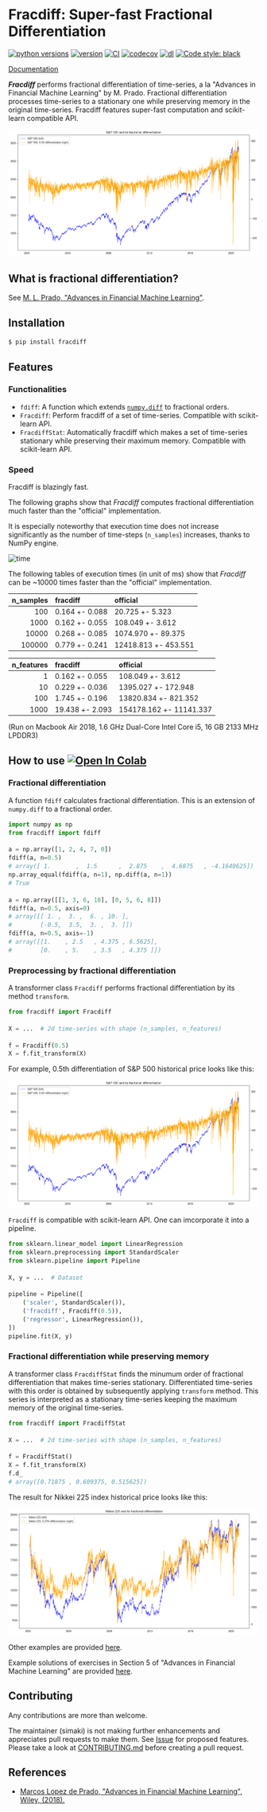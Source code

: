 # Fracdiff: Super-fast Fractional Differentiation

[![python versions](https://img.shields.io/pypi/pyversions/fracdiff.svg)](https://pypi.org/project/fracdiff)
[![version](https://img.shields.io/pypi/v/fracdiff.svg)](https://pypi.org/project/fracdiff)
[![CI](https://github.com/fracdiff/fracdiff/actions/workflows/ci.yml/badge.svg)](https://github.com/fracdiff/fracdiff/actions/workflows/ci.yml)
[![codecov](https://codecov.io/gh/fracdiff/fracdiff/branch/main/graph/badge.svg)](https://codecov.io/gh/fracdiff/fracdiff)
[![dl](https://img.shields.io/pypi/dm/fracdiff)](https://pypi.org/project/fracdiff)
[![Code style: black](https://img.shields.io/badge/code%20style-black-000000.svg)](https://github.com/psf/black)

[Documentation](https://fracdiff.github.io/fracdiff/)

***Fracdiff*** performs fractional differentiation of time-series,
a la "Advances in Financial Machine Learning" by M. Prado.
Fractional differentiation processes time-series to a stationary one while preserving memory in the original time-series.
Fracdiff features super-fast computation and scikit-learn compatible API.

![spx](./examples/fig/spx.png)

## What is fractional differentiation?

See [M. L. Prado, "Advances in Financial Machine Learning"][prado].

## Installation

```sh
$ pip install fracdiff
```

## Features

### Functionalities

- `fdiff`: A function which extends [`numpy.diff`](https://numpy.org/doc/stable/reference/generated/numpy.diff.html) to fractional orders.
- `Fracdiff`: Perform fracdiff of a set of time-series. Compatible with scikit-learn API.
- `FracdiffStat`: Automatically fracdiff which makes a set of time-series stationary while preserving their maximum memory. Compatible with scikit-learn API.

### Speed

Fracdiff is blazingly fast.

The following graphs show that *Fracdiff* computes fractional differentiation much faster than the "official" implementation.

It is especially noteworthy that execution time does not increase significantly as the number of time-steps (`n_samples`) increases, thanks to NumPy engine.

![time](https://user-images.githubusercontent.com/24503967/103437530-0a6c9800-4c6c-11eb-8119-48ef9e58ee63.png)

The following tables of execution times (in unit of ms) show that *Fracdiff* can be ~10000 times faster than the "official" implementation.

|   n_samples | fracdiff       | official             |
|------------:|:---------------|:---------------------|
|         100 | 0.164 +- 0.088 | 20.725 +- 5.323      |
|        1000 | 0.162 +- 0.055 | 108.049 +- 3.612     |
|       10000 | 0.268 +- 0.085 | 1074.970 +- 89.375   |
|      100000 | 0.779 +- 0.241 | 12418.813 +- 453.551 |

|   n_features | fracdiff        | official                |
|-------------:|:----------------|:------------------------|
|            1 | 0.162 +- 0.055  | 108.049 +- 3.612        |
|           10 | 0.229 +- 0.036  | 1395.027 +- 172.948     |
|          100 | 1.745 +- 0.196  | 13820.834 +- 821.352    |
|         1000 | 19.438 +- 2.093 | 154178.162 +- 11141.337 |

(Run on Macbook Air 2018, 1.6 GHz Dual-Core Intel Core i5, 16 GB 2133 MHz LPDDR3)

## How to use [![Open In Colab](https://colab.research.google.com/assets/colab-badge.svg)](https://colab.research.google.com/github/fracdiff/fracdiff/blob/main/examples/example_howto.ipynb)

### Fractional differentiation

A function `fdiff` calculates fractional differentiation.
This is an extension of `numpy.diff` to a fractional order.

```python
import numpy as np
from fracdiff import fdiff

a = np.array([1, 2, 4, 7, 0])
fdiff(a, n=0.5)
# array([ 1.       ,  1.5      ,  2.875    ,  4.6875   , -4.1640625])
np.array_equal(fdiff(a, n=1), np.diff(a, n=1))
# True

a = np.array([[1, 3, 6, 10], [0, 5, 6, 8]])
fdiff(a, n=0.5, axis=0)
# array([[ 1. ,  3. ,  6. , 10. ],
#        [-0.5,  3.5,  3. ,  3. ]])
fdiff(a, n=0.5, axis=-1)
# array([[1.    , 2.5   , 4.375 , 6.5625],
#        [0.    , 5.    , 3.5   , 4.375 ]])
```

### Preprocessing by fractional differentiation

A transformer class `Fracdiff` performs fractional differentiation by its method `transform`.

```python
from fracdiff import Fracdiff

X = ...  # 2d time-series with shape (n_samples, n_features)

f = Fracdiff(0.5)
X = f.fit_transform(X)
```

For example, 0.5th differentiation of S&P 500 historical price looks like this:

![spx](./examples/fig/spx.png)

`Fracdiff` is compatible with scikit-learn API.
One can imcorporate it into a pipeline.

```python
from sklearn.linear_model import LinearRegression
from sklearn.preprocessing import StandardScaler
from sklearn.pipeline import Pipeline

X, y = ...  # Dataset

pipeline = Pipeline([
    ('scaler', StandardScaler()),
    ('fracdiff', Fracdiff(0.5)),
    ('regressor', LinearRegression()),
])
pipeline.fit(X, y)
```

### Fractional differentiation while preserving memory

A transformer class `FracdiffStat` finds the minumum order of fractional differentiation that makes time-series stationary.
Differentiated time-series with this order is obtained by subsequently applying `transform` method.
This series is interpreted as a stationary time-series keeping the maximum memory of the original time-series.

```python
from fracdiff import FracdiffStat

X = ...  # 2d time-series with shape (n_samples, n_features)

f = FracdiffStat()
X = f.fit_transform(X)
f.d_
# array([0.71875 , 0.609375, 0.515625])
```

The result for Nikkei 225 index historical price looks like this:

![nky](./examples/fig/nky.png)

Other examples are provided [here](sample/examples/examples.ipynb).

Example solutions of exercises in Section 5 of "Advances in Financial Machine Learning" are provided [here](sample/exercise/exercise.ipynb).

## Contributing

Any contributions are more than welcome.

The maintainer (simaki) is not making further enhancements and appreciates pull requests to make them.
See [Issue](https://github.com/fracdiff/fracdiff/issues) for proposed features.
Please take a look at [CONTRIBUTING.md](.github/CONTRIBUTING.md) before creating a pull request.

## References

- [Marcos Lopez de Prado, "Advances in Financial Machine Learning", Wiley, (2018).][prado]

[prado]: https://www.wiley.com/en-us/Advances+in+Financial+Machine+Learning-p-9781119482086
